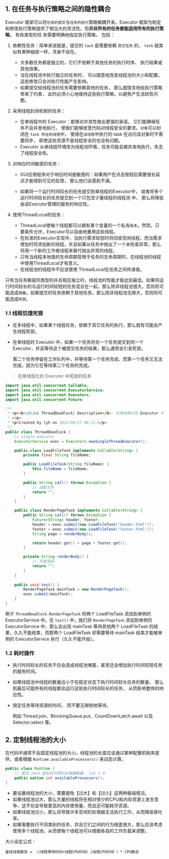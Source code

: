 ## 1. 在任务与执行策略之间的隐性耦合

Executor 框架可以将`任务的提交`与`任务的执行`策略解耦开来。Executor 框架为制定和修改执行策略提供了相当大的灵活性，但**并非所有的任务都能适用所有的执行策略**。 有些类型的任 务需要明确地指定执行策略， 包括：

1. 依赖性任务：简单来说就是，提交的 `task` 是需要依赖 `其它任务` 的， `task` 就类似有某种枷锁一样，浑身不自在。

    * 大多数任务都是独立的，它们不依赖于其他任务的执行时序、 执行结果或其他效果。 
    * 当在线程池中执行独立的任务时， 可以随意地改变线程池的大小和配置，这些修改只会对执行性能产生影响。
    * 如果提交给线程池的任务需要依赖其他的任务， 那么就隐含地给执行策略带来了约束， 此时必须小心地维持这些执行策略，以避免产生活跃性问题。

    

2. 采用线程封闭机制的任务：

    * 在单线程中的 Executor：能够对并发性做出更强的承诺。 它们能确保任务不会并发地执行， 使我们能够放宽代码对线程安全的要求。`对象`可以封闭在 `task 所在的线程`中， 使得在`该线程`中执行的 task 在访问该对象时不需要同步， 即使这些资源不是线程安全的也没有问题。 
    * Executor 从单线程环境改为线程池环境，任务可能会被并发地执行，失去了线程安全性。

    

3. 对响应时间敏感的任务：

    * GUI应用程序对于响应时间是敏感的：如果用户在点击按钮后需要很长延迟才能得到可见的反馈， 那么他们会感到不满。

    * 如果将一个运行时间较长的任务提交到单线程的Executor中， 或者将多个运行时间较长的任务提交到一个只包含少量线程的线程池 中， 那么将降低由该Executor管理的服务的响应性。

        

4. 使用ThreadLocal的任务：

    * ThreadLocal使每个线程都可以拥有某个变量的一个私有`版本`。然而，只要条件允许，Executor可以自由地重用这些线程。
    * 在标准的Executor实现中，当执行需求较低时将回收空闲线程，而当需求增加时将添加新的线程，并且如果从任务中抛出了一个未检查异常，那么将用一个新的工作者线程来替代抛出异常的线程。
    * 只有当线程本地值的生命周期受限于任务的生命周期时，在线程池的线程中使用ThreadLocal才有意义。
    * 在线程池的线程中不应该使用 ThreadLocal在任务之间传递值。

只有当任务都是同类型的并且相互独立时，线程池的性能才能达到最佳。如果将运行时间较长的与运行时间较短的任务混合在一起，那么除非线程池很大，否则将可能造成`拥塞`。如果提交的任务依赖于其他任务，那么除非线程池无限大，否则将可能造成`死锁`。



### 1.1 线程饥饿死锁

* 在多线程中，如果某个线程任务，依赖于其它任务的执行，那么就有可能会产生线程死锁。

* 在单线程的 Executor 中，如果一个任务将另一个任务提交到同一个 Executor，并且等待这个被提交任务的结果，那么通常会引发死锁。

    第二个任务停留在工作队列中，并等待第一个任务完成，而第一个任务又无法完成，因为它在等待第二个任务的完成。



> 在单线程化的 Executor 中死锁的任务

```java
import java.util.concurrent.Callable;
import java.util.concurrent.ExecutorService;
import java.util.concurrent.Executors;
import java.util.concurrent.Future;

/**
 * <p><b>{@link ThreadDeadlock} Description</b>: 在单线程化的 Executor 中死锁的任务。
 * </p>
 * <p>Created by lyh on 2022/06/17 00:11.</p>
 */
public class ThreadDeadlock {
    // single executor
    ExecutorService exec = Executors.newSingleThreadExecutor();

    public class LoadFileTask implements Callable<String> {
        private final String fileName;

        public LoadFileTask(String fileName) {
            this.fileName = fileName;
        }

        public String call() throws Exception {
            // 读取文件
            return "";
        }
    }

    public class RenderPageTask implements Callable<String> {
        public String call() throws Exception {
            Future<String> header, footer;
            header = exec.submit(new LoadFileTask("header.html"));
            footer = exec.submit(new LoadFileTask("footer.html"));
            String page = renderBody();

            return header.get() + page + footer.get();
        }

        private String renderBody() {
            // 页面渲染
            return "";
        }
    }
    
    public void test() {
        RenderPageTask mainTask = new RenderPageTask();
        exec.submit(mainTask);
    }
}
```

例子 `ThreadDeadlock.RenderPageTask` 将两个 LoadFileTask 添加到单例的 ExecutorService 中。在 `tast()` 中，我们将 `RenderPageTask` 添加到单例的 ExecutorService 中，那么会出现 mainTask 等待其他两个 LoadFileTask 的结果，久久不能结束，而那两个 LoadFileTask 却需要等待 mainTask 结束才能被单例的 ExecutorService 执行（久久不能开始）。



### 1.2 耗时操作

* 执行时间较长的任务不仅会造成线程池堵塞，甚至还会增加执行时间较短任务的服务时间。

* 如果线程池中线程的数量远小于在稳定状态下执行时间较长任务的数量， 那么到最后可能所有的线程都会运行这些执行时间较长的任务， 从而影响整体的响应性。

* 限定任务等待资源的时间， 而不要无限制地等待。

    例如 Thread.join、BlockingQueue.put、CountDownLatch.await 以及 Selector.select 等。



## 2. 定制线程池的大小

在代码中通常不会固定线程池的大小。线程池的长度应该通过某种配置机制来提供，或者根据 `Runtime.availableProcessors()` 来动态计算。

```java
public class Runtime {
    // 返回 Java 虚拟机可用的处理器数量。 int > 0
    public native int availableProcessors();
}
```

* 要设置线程池的大小，需要避免【过大】和【过小】这两种极端情况。
* 如果线程池过大，那么大量的线程将在相对很少的CPU和内存资源上发生竞争，这不仅会导致更高的内存使用量，而且还可能耗尽资源。
* 如果线程池过小，那么将导致许多空闲的处理器无法执行工作，从而降低吞吐率。
* 如果需要执行不同类别的任务，井且它们之间的行为相差很大，那么应该考虑使用多个线程池，从而使每个线程池可以根据各自的工作负载来调整。



大小设定公式：

```
最佳线程数目 = （（线程等待时间+线程CPU时间）/线程CPU时间 ）* CPU数目
```



